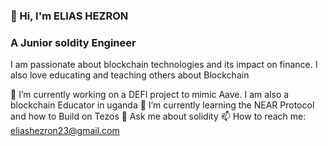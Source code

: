 ### 👋 Hi, I'm ELIAS HEZRON 
### A Junior soldity Engineer

I am passionate about blockchain technologies and its impact on finance. I also love educating and teaching others about Blockchain

🔭 I’m currently working on a DEFI project to mimic Aave. I am also a blockchain Educator in uganda
🌱 I’m currently learning the NEAR Protocol and how to Build on Tezos
💬 Ask me about solidity
 📫 How to reach me: eliashezron23@gmail.com

<!--
**eliashezron/eliashezron** is a ✨ _special_ ✨ repository because its `README.md` (this file) appears on your GitHub profile.

Here are some ideas to get you started:

- 🔭 I’m currently working on ...
- 🌱 I’m currently learning ...
- 👯 I’m looking to collaborate on ...
- 🤔 I’m looking for help with ...
- 💬 Ask me about ...
- 📫 How to reach me: ...
- 😄 Pronouns: ...
- ⚡ Fun fact: ...
-->
